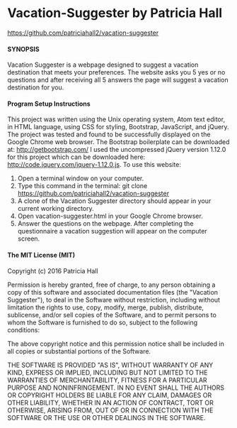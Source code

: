 # Vacation-Suggester by Patricia Hall
https://github.com/patriciahall2/vacation-suggester
#### SYNOPSIS
Vacation Suggester is a webpage designed to suggest a vacation destination that meets your preferences.  The website asks you 5 yes or no
questions and after receiving all 5 answers the page will suggest a vacation destination for you.  
#### Program Setup Instructions
This project was written using the Unix operating system, Atom text editor, in HTML language, using CSS for styling, Bootstrap, JavaScript,
and jQuery. The project was tested and found to be successfully displayed on the Google Chrome web browser. The Bootstrap boilerplate can
be downloaded at: http://getbootstrap.com/ I used the uncompressed jQuery version 1.12.0 for this project which can be downloaded here:
http://code.jquery.com/jquery-1.12.0.js. To use this website:
1. Open a terminal window on your computer.
2. Type this command in the terminal: git clone https://github.com/patriciahall2/vacation-suggester
3. A clone of the Vacation Suggester directory should appear in your current working directory.  
4. Open vacation-suggester.html in your Google Chrome browser.
5. Answer the questions on the webpage. After completing the questionnaire a vacation suggestion will appear on the computer screen.
#### The MIT License (MIT)
Copyright (c) 2016 Patricia Hall

Permission is hereby granted, free of charge, to any person obtaining a copy of this software and associated documentation files (the "Vacation Suggester"), to deal in the Software without restriction, including without limitation the rights to use, copy, modify, merge, publish, distribute, sublicense, and/or sell copies of the Software, and to permit persons to whom the Software is furnished to do so, subject to the following conditions:

The above copyright notice and this permission notice shall be included in all copies or substantial portions of the Software.

THE SOFTWARE IS PROVIDED "AS IS", WITHOUT WARRANTY OF ANY KIND, EXPRESS OR IMPLIED, INCLUDING BUT NOT LIMITED TO THE WARRANTIES OF MERCHANTABILITY, FITNESS FOR A PARTICULAR PURPOSE AND NONINFRINGEMENT. IN NO EVENT SHALL THE AUTHORS OR COPYRIGHT HOLDERS BE LIABLE FOR ANY CLAIM, DAMAGES OR OTHER LIABILITY, WHETHER IN AN ACTION OF CONTRACT, TORT OR OTHERWISE, ARISING FROM, OUT OF OR IN CONNECTION WITH THE SOFTWARE OR THE USE OR OTHER DEALINGS IN THE SOFTWARE.
